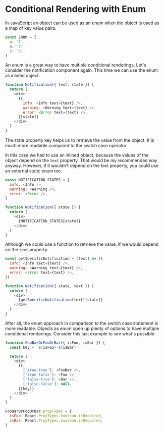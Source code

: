# Conditional Rendering with Enum

In JavaScript an object can be used as an enum when the object is used as a map of key value pairs.

```js
const ENUM = {
  a: '1',
  b: '2',
  c: '3',
}
```

An enum is a great way to have multiple conditional renderings. Let's consider the notification component again. This time we can use the enum as inlined object.

```js
function Notification({ text, state }) {
  return (
    <div>
      {{
        info: <Info text={text} />,
        warning: <Warning text={text} />,
        error: <Error text={text} />,
      }[state]}
    </div>
  )
}
```

The state property key helps us to retrieve the value from the object. It is much more readable compared to the switch case operator.

In this case we had to use an inlined object, because the values of the object depend on the `text` property. That would be my recommended way anyway. However, if it wouldn't depend on the text property, you could use an external static enum too.

```js
const NOTIFICATION_STATES = {
  info: <Info />,
  warning: <Warning />,
  error: <Error />,
}

function Notification({ state }) {
  return (
    <div>
      {NOTIFICATION_STATES[state]}
    </div>
  )
}
```

Although we could use a function to retrieve the value, if we would depend on the `text` property.

```js
const getSpecificNotification = (text) => ({
  info: <Info text={text} />,
  warning: <Warning text={text} />,
  error: <Error text={text} />,
})

function Notification({ state, text }) {
  return (
    <div>
      {getSpecificNotification(text)[state]}
    </div>
  )
}
```

After all, the enum approach in comparison to the switch case statement is more readable. Objects as enum open up plenty of options to have multiple conditional renderings. Consider this last example to see what's possible:

```js
function FooBarOrFooOrBar({ isFoo, isBar }) {
  const key = `${isFoo}-${isBar}`

  return (
    <div>
      {{
        ['true-true']: <FooBar />,
        ['true-false']: <Foo />,
        ['false-true']: <Bar />,
        ['false-false']: null,
      }[key]}
    </div>
  )
}

FooBarOrFooOrBar.propTypes = {
  isFoo: React.PropTypes.boolean.isRequired,
  isBar: React.PropTypes.boolean.isRequired,
}
```
